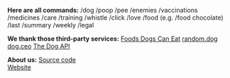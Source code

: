 <b>Here are all commands:</b>
/dog
/poop
/pee
/enemies
/vaccinations
/medicines
/care
/training
/whistle
/click
/love
/food (e.g. /food chocolate)
/last
/summary
/weekly
/legal
    
<b>We thank those third-party services:</b>
<a href='https://www.foodsdogscaneat.com/'>Foods Dogs Can Eat</a>
<a href='https://random.dog/'>random.dog</a>
<a href='https://dog.ceo/dog-api/'>dog.ceo</a>
<a href='https://thedogapi.com/'>The Dog API</a>

<b>About us:</b>
<a href='https://github.com/Crazy-Marvin/GassiTelegramBot'>Source code</a>    
<a href='https://crazymarvin.com/'>Website</a>

